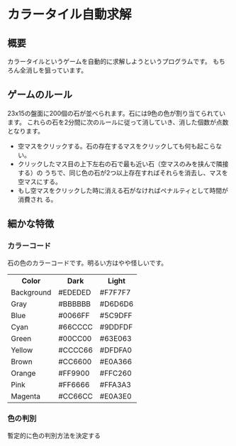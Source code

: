 # カラータイル自動求解

## 概要
カラータイルというゲームを自動的に求解しようというプログラムです。
もちろん全消しを狙っています。

## ゲームのルール
23x15の盤面に200個の石が並べられます。石には9色の色が割り当てられています。
これらの石を2分間に次のルールに従って消していき、消した個数が点数となります。

* 空マスをクリックする。石の存在するマスをクリックしても何も起こらない。
* クリックしたマス目の上下左右の石で最も近い石（空マスのみを挟んで隣接する）の
  うちで、同じ色の石が2つ以上存在すればそれらを消去し、マスを空マスにする。
* もし空マスをクリックした時に消える石がなければペナルティとして時間が消費され
  る。

## 細かな特徴
### カラーコード
石の色のカラーコードです。明るい方はやや怪しいです。
<table>
<tr><th>Color     </th><th>Dark</th>   <th>Light  </th></tr>
<tr><td>Background</td><td>#EDEDED</td><td>#F7F7F7</td></tr>
<tr><td>Gray</td>      <td>#BBBBBB</td><td>#D6D6D6</td></tr>
<tr><td>Blue</td>      <td>#0066FF</td><td>#5C9DFF</td></tr>
<tr><td>Cyan</td>      <td>#66CCCC</td><td>#9DDFDF</td></tr>
<tr><td>Green</td>     <td>#00CC00</td><td>#63E063</td></tr>
<tr><td>Yellow</td>    <td>#CCCC66</td><td>#DFDFA0</td></tr>
<tr><td>Brown</td>     <td>#CC6600</td><td>#E0A366</td></tr>
<tr><td>Orange</td>    <td>#FF9900</td><td>#FFC260</td></tr>
<tr><td>Pink</td>      <td>#FF6666</td><td>#FFA3A3</td></tr>
<tr><td>Magenta</td>   <td>#CC66CC</td><td>#E0A3E0</td></tr>
</table>

### 色の判別
暫定的に色の判別方法を決定する
